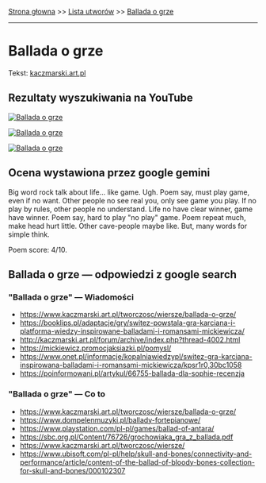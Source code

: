 [Strona głowna](../index.md) >> [Lista utworów](../list.md) >> [Ballada o grze](43.md)

---

# Ballada o grze

Tekst: [kaczmarski.art.pl](https://www.kaczmarski.art.pl/tworczosc/wiersze/ballada-o-grze/)

## Rezultaty wyszukiwania na YouTube

[![Ballada o grze](http://img.youtube.com/vi/XHZSp9VUw4A/0.jpg)](https://www.youtube.com/watch?v=XHZSp9VUw4A "Jacek Kaczmarski - Ballada wrześniowa - YouTube")

[![Ballada o grze](http://img.youtube.com/vi/ZbfJ4Bg9AUo/0.jpg)](https://www.youtube.com/watch?v=ZbfJ4Bg9AUo "Jacek Kaczmarski - Ballada feudalna - YouTube")

[![Ballada o grze](http://img.youtube.com/vi/e5Rnx3henTU/0.jpg)](https://www.youtube.com/watch?v=e5Rnx3henTU "Ballada feudalna - YouTube")

## Ocena wystawiona przez google gemini

Big word rock talk about life... like game. Ugh. Poem say, must play game, even if no want. Other people no see real you, only see game you play. If no play by rules, other people no understand. Life no have clear winner, game have winner. Poem say, hard to play "no play" game. Poem repeat much, make head hurt little. Other cave-people maybe like. But, many words for simple think. 

Poem score: 4/10. 


## Ballada o grze — odpowiedzi z google search

### "Ballada o grze" — Wiadomości

 - <https://www.kaczmarski.art.pl/tworczosc/wiersze/ballada-o-grze/>
 - <https://booklips.pl/adaptacje/gry/switez-powstala-gra-karciana-i-platforma-wiedzy-inspirowane-balladami-i-romansami-mickiewicza/>
 - <http://kaczmarski.art.pl/forum/archive/index.php?thread-4002.html>
 - <https://mickiewicz.promocjaksiazki.pl/pomysl/>
 - <https://www.onet.pl/informacje/kopalniawiedzypl/switez-gra-karciana-inspirowana-balladami-i-romansami-mickiewicza/kpsr1r0,30bc1058>
 - <https://poinformowani.pl/artykul/66755-ballada-dla-sophie-recenzja>

### "Ballada o grze" — Co to

 - <https://www.kaczmarski.art.pl/tworczosc/wiersze/ballada-o-grze/>
 - <https://www.dompelenmuzyki.pl/ballady-fortepianowe/>
 - <https://www.playstation.com/pl-pl/games/ballad-of-antara/>
 - <https://sbc.org.pl/Content/76726/grochowiaka_gra_z_ballada.pdf>
 - <https://www.kaczmarski.art.pl/tworczosc/wiersze/>
 - <https://www.ubisoft.com/pl-pl/help/skull-and-bones/connectivity-and-performance/article/content-of-the-ballad-of-bloody-bones-collection-for-skull-and-bones/000102307>

